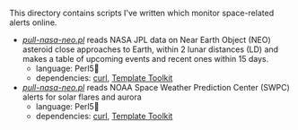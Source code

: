 This directory contains scripts I've written which monitor space-related alerts online.

- *[pull-nasa-neo.pl](pull-nasa-neo.pl)* reads NASA JPL data on Near Earth Object (NEO) asteroid close approaches to Earth, within 2 lunar distances (LD) and makes a table of upcoming events and recent ones within 15 days.
  - language: Perl5🐪
  - dependencies: [curl](https://curl.se/), [Template Toolkit](http://www.template-toolkit.org/)
- *[pull-nasa-neo.pl](pull-nasa-neo.pl)* reads NOAA Space Weather Prediction Center (SWPC) alerts for solar flares and aurora
  - language: Perl5🐪
  - dependencies: [curl](https://curl.se/), [Template Toolkit](http://www.template-toolkit.org/)
